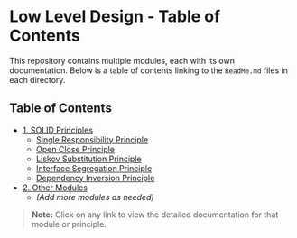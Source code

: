 # Low Level Design - Table of Contents

This repository contains multiple modules, each with its own documentation. Below is a table of contents linking to the `ReadMe.md` files in each directory.

## Table of Contents

- [1. SOLID Principles](./1.SolidPrinciples/ReadMe.md)
  - [Single Responsibility Principle](./1.SolidPrinciples/SingleResponsibility/ReadMe.md)
  - [Open Close Principle](./1.SolidPrinciples/OpenCloseprinciple/ReadMe.md)
  - [Liskov Substitution Principle](./1.SolidPrinciples/LiskovSubstitution/ReadMe.md)
  - [Interface Segregation Principle](./1.SolidPrinciples/InterfaceSegregation/ReadMe.md)
  - [Dependency Inversion Principle](./1.SolidPrinciples/DependencyInversion/ReadMe.md)
- [2. Other Modules](./2.OtherModules/ReadMe.md)
  - *(Add more modules as needed)*

> **Note:** Click on any link to view the detailed documentation for that module or principle.
